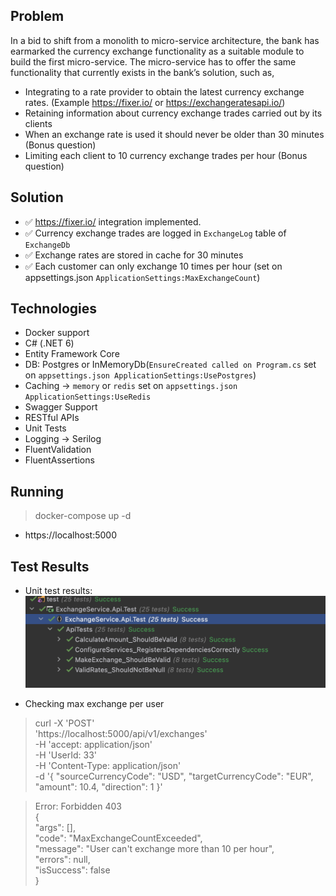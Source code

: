 ## Problem

In a bid to shift from a monolith to micro-service architecture, the bank has earmarked the currency
exchange functionality as a suitable module to build the first micro-service. The micro-service has to
offer the same functionality that currently exists in the bank’s solution, such as,

- Integrating to a rate provider to obtain the latest currency exchange rates. (Example
  https://fixer.io/ or https://exchangeratesapi.io/)
- Retaining information about currency exchange trades carried out by its clients
- When an exchange rate is used it should never be older than 30 minutes (Bonus question)
- Limiting each client to 10 currency exchange trades per hour (Bonus question)

## Solution

- ✅ https://fixer.io/ integration implemented.
- ✅ Currency exchange trades are logged in `ExchangeLog` table of `ExchangeDb`
- ✅ Exchange rates are stored in cache for 30 minutes
- ✅ Each customer can only exchange 10 times per hour (set on appsettings.json `ApplicationSettings:MaxExchangeCount`)

## Technologies

- Docker support
- C# (.NET 6)
- Entity Framework Core
- DB: Postgres or InMemoryDb(`EnsureCreated called on Program.cs` set on `appsettings.json ApplicationSettings:UsePostgres`)
- Caching -> `memory` or `redis` set on `appsettings.json ApplicationSettings:UseRedis`
- Swagger Support
- RESTful APIs
- Unit Tests
- Logging -> Serilog
- FluentValidation
- FluentAssertions

## Running

> docker-compose up -d

- https://localhost:5000

## Test Results
- Unit test results:
![](test/test-results/test-result.png)

- Checking max exchange per user 
> curl -X 'POST' \
'https://localhost:5000/api/v1/exchanges' \
-H 'accept: application/json' \
-H 'UserId: 33' \
-H 'Content-Type: application/json' \
-d '{
"sourceCurrencyCode": "USD",
"targetCurrencyCode": "EUR",
"amount": 10.4,
"direction": 1
}'

>Error: Forbidden 403\
{\
"args": [],\
"code": "MaxExchangeCountExceeded",\
"message": "User can't exchange more than 10 per hour",\
"errors": null,\
"isSuccess": false\
}